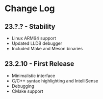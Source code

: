 # Change Log

## 23.?.? - Stability
- Linux ARM64 support
- Updated LLDB debugger
- Included Make and Meson binaries

## 23.2.10 - First Release
- Minimalistic interface
- C/C++ syntax highlighting and IntelliSense
- Debugging
- CMake support